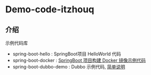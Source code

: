 # Demo-code-itzhouq

## 介绍
示例代码库

- spring-boot-hello : SpringBoot项目 HelloWorld 代码
- spring-boot-docker : [SpringBoot 项目构建 Docker 镜像示例代码](https://www.cnblogs.com/itzhouq/p/docker-upload.html)
- spring-boot-dubbo-demo : Dubbo 示例代码, [简单说明](https://github.com/itzhouq/Demo-code-itzhouq/blob/master/spring-boot-dubbo-demo/Dubbo%E5%85%A5%E9%97%A8%E7%AC%94%E8%AE%B0.md)



